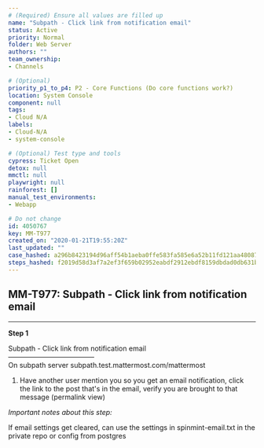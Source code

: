 ```yaml
---
# (Required) Ensure all values are filled up
name: "Subpath - Click link from notification email"
status: Active
priority: Normal
folder: Web Server
authors: ""
team_ownership: 
- Channels

# (Optional)
priority_p1_to_p4: P2 - Core Functions (Do core functions work?)
location: System Console
component: null
tags: 
- Cloud N/A
labels: 
- Cloud-N/A
- system-console

# (Optional) Test type and tools
cypress: Ticket Open
detox: null
mmctl: null
playwright: null
rainforest: []
manual_test_environments: 
- Webapp

# Do not change
id: 4050767
key: MM-T977
created_on: "2020-01-21T19:55:20Z"
last_updated: ""
case_hashed: a296b8423194d96aff54b1aeba0ffe583fa585e6a52b11fd121aa48087526014c04accb480ab818e82ac6e3b7580b2da
steps_hashed: f2019d58d3af7a2ef3f659b02952eabdf2912ebdf8159dbdad0db631b8656afe838d3470b36fb569d4942350637eac30
---
```


<!-- (Auto-generated) Based on frontmatter's "key" and "name" -->

## MM-T977: Subpath - Click link from notification email

---

**Step 1**

Subpath - Click link from notification email\
–––––––––––––––––––––––––\
On subpath server subpath.test.mattermost.com/mattermost

1. Have another user mention you so you get an email notification, click the link to the post that's in the email, verify you are brought to that message (permalink view)

_Important notes about this step:_

If email settings get cleared, can use the settings in spinmint-email.txt in the private repo or config from postgres

